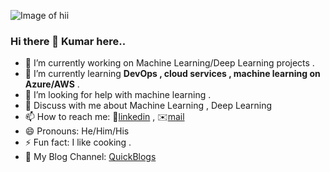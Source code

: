 ![Image of hii](https://i.pinimg.com/originals/00/4b/17/004b173f6e3d6843df10114e087f30a8.gif)
<!--
**Kumar-ranjan12345/Kumar-ranjan12345** is a ✨ _special_ ✨ repository because its `README.md` (this file) appears on your GitHub profile.

Here are some ideas to get you started:
-->
### Hi there 👋 Kumar here..
- 🔭 I’m currently working on  Machine Learning/Deep Learning projects .
- 🌱 I’m currently learning  **DevOps , cloud services ,  machine learning on Azure/AWS** .
- 🤔 I’m looking for help with machine learning .
- 💬 Discuss with me about  Machine Learning , Deep Learning
- 📫 How to reach me: 📱[linkedin](https://www.linkedin.com/in/kumar-ranjan-kamila-a28612187/)  , ✉️[mail](kumar.ranjan.kamila@gmail.com)
- 😄 Pronouns: He/Him/His
- ⚡ Fun fact:  I like cooking .
- 📝 My Blog Channel: [QuickBlogs](https://askdiaries.blogspot.com/)
